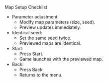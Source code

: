 Map Setup Checklist

- Parameter adjustment:
    - Modify map parameters (size, seed).
    - Preview updates immediately.
- Identical seed:
    - Set the same seed twice.
    - Previewed maps are identical.
- Start:
    - Press Start.
    - Game launches with the previewed map.
- Back:
    - Press Back.
    - Returns to the menu.
